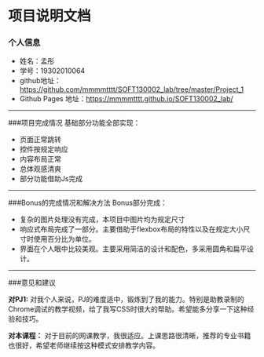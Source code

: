 # 项目说明文档
### 个人信息
- 姓名：孟彤
- 学号：19302010064
- github地址：https://github.com/mmmmtttt/SOFT130002_lab/tree/master/Project_1
- Github Pages 地址：https://mmmmtttt.github.io/SOFT130002_lab/

---
###项目完成情况
基础部分功能全部实现：
- 页面正常跳转
- 控件按规定响应
- 内容布局正常
- 总体观感清爽
- 部分功能借助Js完成

---
###Bonus的完成情况和解决方法
Bonus部分完成：
- 复杂的图片处理没有完成，本项目中图片均为规定尺寸
- 响应式布局完成了一部分。主要借助于flexbox布局的特性以及在规定大小尺寸时使用百分比为单位。
- 界面在个人眼中比较美观。主要采用简洁的设计和配色，多采用圆角和扁平设计。

---
###意见和建议

**对PJ1:**
对我个人来说，PJ的难度适中，锻炼到了我的能力。特别是助教录制的Chrome调试的教学视频，给了我写CSS时很大的帮助。希望能多分享一下这种经验和技巧。

**对本课程：**
对于目前的网课教学，我很适应。上课思路很清晰，推荐的专业书籍也很好，希望老师继续按这种模式安排教学内容。